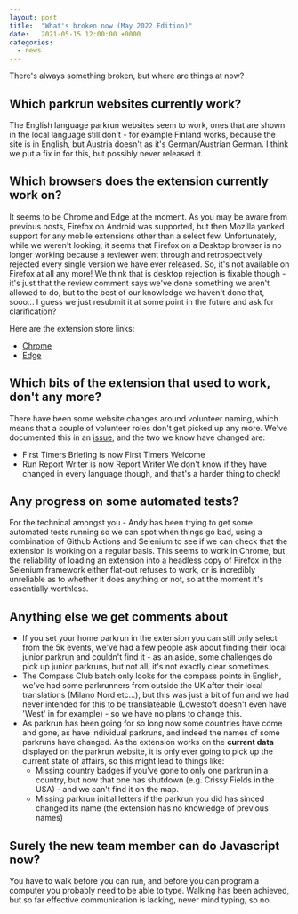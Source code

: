 ```yaml
---
layout: post
title:  "What's broken now (May 2022 Edition)"
date:   2021-05-15 12:00:00 +0000
categories:
  - news
---
```


There's always something broken, but where are things at now?

## Which parkrun websites currently work?

The English language parkrun websites seem to work, ones that are shown in the local language still don't - for example Finland works, because the site is in English, but Austria doesn't as it's German/Austrian German. I think we put a fix in for this, but possibly never released it. 

## Which browsers does the extension currently work on?

It seems to be Chrome and Edge at the moment. As you may be aware from previous posts, Firefox on Android was supported, but then Mozilla yanked support for any mobile extensions other than a select few. Unfortunately, while we weren't looking, it seems that Firefox on a Desktop browser is no longer working because a reviewer went through and retrospectively rejected every single version we have ever released. So, it's not available on Firefox at all any more! We think that is desktop rejection is fixable though - it's just that the review comment says we've done something we aren't allowed to do, but to the best of our knowledge we haven't done that, sooo... I guess we just resubmit it at some point in the future and ask for clarification?

Here are the extension store links:

- [Chrome](https://chrome.google.com/webstore/detail/running-challenges/kdapmdimgdebpgolimjnmcdlkbkddoif)
- [Edge](https://microsoftedge.microsoft.com/addons/detail/running-challenges/cfofipfcckojdhjbganfgflkiebajegg)

## Which bits of the extension that used to work, don't any more?

There have been some website changes around volunteer naming, which means that a couple of volunteer roles don't get picked up any more. We've documented this in an [issue](https://github.com/fraz3alpha/running-challenges/issues/328), and the two we know have changed are:
- First Timers Briefing is now First Timers Welcome
- Run Report Writer is now Report Writer
We don't know if they have changed in every language though, and that's a harder thing to check!

## Any progress on some automated tests?

For the technical amongst you - Andy has been trying to get some automated tests running so we can spot when things go bad, using a combination of Github Actions and Selenium to see if we can check that the extension is working on a regular basis. This seems to work in Chrome, but the reliability of loading an extension into a headless copy of Firefox in the Selenium framework either flat-out refuses to work, or is incredibly unreliable as to whether it does anything or not, so at the moment it's essentially worthless.

## Anything else we get comments about

- If you set your home parkrun in the extension you can still only select from the 5k events, we've had a few people ask about finding their local junior parkrun and couldn't find it - as an aside, some challenges do pick up junior parkruns, but not all, it's not exactly clear sometimes.
- The Compass Club batch only looks for the compass points in English, we've had some parkrunners from outside the UK after their local translations (Milano Nord etc...), but this was just a bit of fun and we had never intended for this to be translateable (Lowestoft doesn't even have 'West' in for example) - so we have no plans to change this.
- As parkrun has been going for so long now some countries have come and gone, as have individual parkruns, and indeed the names of some parkruns have changed. As the extension works on the **current data** displayed on the parkrun website, it is only ever going to pick up the current state of affairs, so this might lead to things like:
  - Missing country badges if you've gone to only one parkrun in a country, but now that one has shutdown (e.g. Crissy Fields in the USA) - and we can't find it on the map.
  - Missing parkrun initial letters if the parkrun you did has sinced changed its name (the extension has no knowledge of previous names)

## Surely the new team member can do Javascript now?

You have to walk before you can run, and before you can program a computer you probably need to be able to type. Walking has been achieved, but so far effective communication is lacking, never mind typing, so no.
